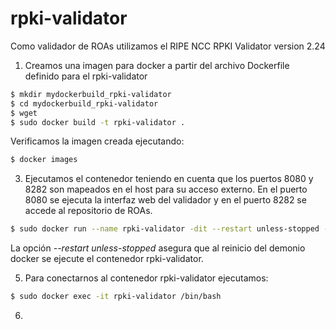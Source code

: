 # rpki-validator

Como validador de ROAs utilizamos el RIPE NCC RPKI Validator version 2.24 

1. Creamos una imagen para docker a partir del archivo Dockerfile definido para el rpki-validator
```sh
$ mkdir mydockerbuild_rpki-validator
$ cd mydockerbuild_rpki-validator
$ wget 
$ sudo docker build -t rpki-validator .
```
Verificamos la imagen creada ejecutando:
```sh
$ docker images

```
3. Ejecutamos el contenedor teniendo en cuenta que los puertos 8080 y 8282 son mapeados en el host para su acceso externo. En el puerto 8080 se ejecuta la interfaz web del validador y en el puerto 8282 se accede al repositorio de ROAs. 
```sh
$ sudo docker run --name rpki-validator -dit --restart unless-stopped -h rpki -p 8080:8080 -p 8282:8282 rpki-validator
```
La opción *--restart unless-stopped* asegura que al reinicio del demonio docker se ejecute el contenedor rpki-validator.

5. Para conectarnos al contenedor rpki-validator ejecutamos: 
```sh
$ sudo docker exec -it rpki-validator /bin/bash
```
6. 

